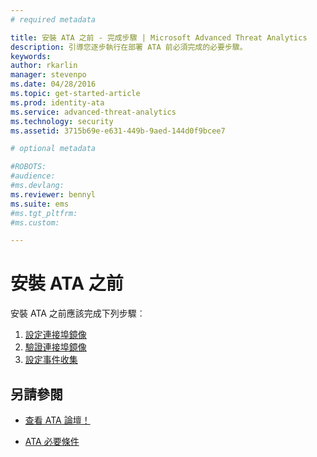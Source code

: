 ```yaml
---
# required metadata

title: 安裝 ATA 之前 - 完成步驟 | Microsoft Advanced Threat Analytics
description: 引導您逐步執行在部署 ATA 前必須完成的必要步驟。
keywords:
author: rkarlin
manager: stevenpo
ms.date: 04/28/2016
ms.topic: get-started-article
ms.prod: identity-ata
ms.service: advanced-threat-analytics
ms.technology: security
ms.assetid: 3715b69e-e631-449b-9aed-144d0f9bcee7

# optional metadata

#ROBOTS:
#audience:
#ms.devlang:
ms.reviewer: bennyl
ms.suite: ems
#ms.tgt_pltfrm:
#ms.custom:

---
```


# 安裝 ATA 之前

安裝 ATA 之前應該完成下列步驟︰

1. [設定連接埠鏡像](configure-port-mirroring.md)
2. [驗證連接埠鏡像](validate-port-mirroring.md)
3. [設定事件收集](configure-event-collection.md)



## 另請參閱

- [查看 ATA 論壇！](https://social.technet.microsoft.com/Forums/security/en-US/home?forum=mata)

- [ATA 必要條件](/advanced-threat-analytics/plan-design/ata-prerequisites)



<!--HONumber=May16_HO4-->


